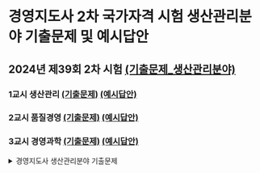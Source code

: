 경영지도사 2차 국가자격 시험 생산관리분야 기출문제 및 예시답안
=============================================================

2024년 제39회 2차 시험 [(기출문제_생산관리분야)](./기출문제.md#39회_생산관리분야)
----------------------
### 1교시 생산관리 [(기출문제)](./기출문제.md#39회_생산관리) [(예시답안)](./예시답안.md#생산관리_문제1_예시답안)
### 2교시 품질경영 [(기출문제)](./기출문제.md#39회_품질경영) [(예시답안)](./예시답안.md#품질경영_문제1_예시답안)
### 3교시 경영과학 [(기출문제)](./기출문제.md#39회_경영과학) [(예시답안)](./예시답안.md#경영과학_문제1_예시답안)

<a id="39회_생산관리_예시답안"></a>
<details>
  <summary>경영지도사 생산관리분야 기출문제</summary>
  <ol>
    <li>
      <a href="#about-the-project">제 39회 2차 시험</a>
      <ul>
        <li><a href="#built-with">생산관리</a> <a href="./기출문제.md#39회_생산관리">(기출문제)</a> <a href="./예시답안.md#39회_생산관리_예시답안">(예시답안)</li>
      </ul>
      <ul>
        <li><a href="#built-with">품질경영</a></li>
        <ul>
          <li><a href="./기출문제.md#39회_품질경영">(기출문제)</a></li>
          <li><a href="./예시답안.md#39회_품질경영_예시답안">(예시답안)</a></li>
        </ul>
      </ul>
      <ul>
        <li><a href="#built-with">경영과학</a></li>
        <ul>
          <li><a href="./기출문제.md#39회_경영과학">(기출문제)</a></li>
          <li><a href="./예시답안.md#39회_경영과학_예시답안">(예시답안)</a></li>
        </ul>
      </ul>
    </li>
    <li>
      <a href="#getting-started">Getting Started</a>
      <ul>
        <li><a href="#prerequisites">Prerequisites</a></li>
        <li><a href="#installation">Installation</a></li>
      </ul>
    </li>
    <li><a href="#usage">Usage</a></li>
    <li><a href="#roadmap">Roadmap</a></li>
    <li><a href="#contributing">Contributing</a></li>
    <li><a href="#license">License</a></li>
    <li><a href="#contact">Contact</a></li>
    <li><a href="#acknowledgments">Acknowledgments</a></li>
  </ol>
</details>

